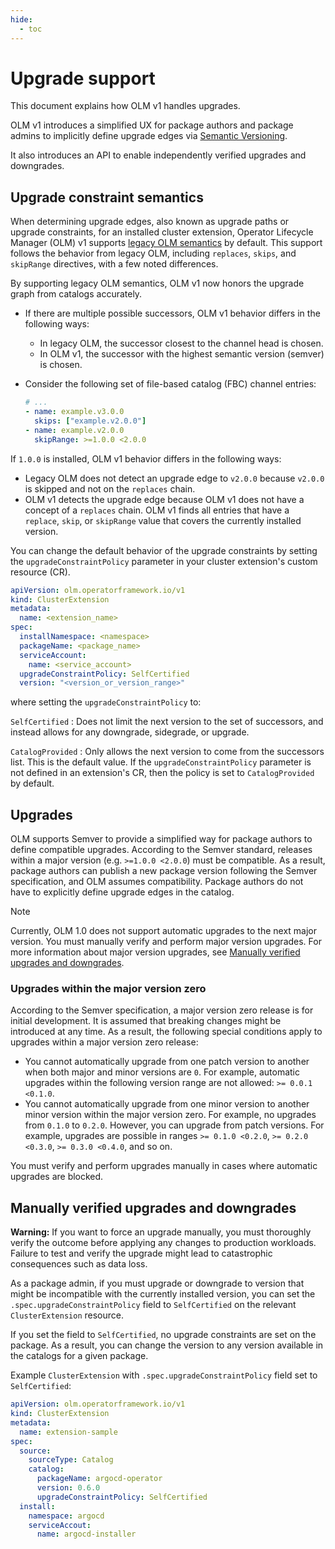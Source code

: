 ```yaml
---
hide:
  - toc
---
```


# Upgrade support

This document explains how OLM v1 handles upgrades.

OLM v1 introduces a simplified UX for package authors and package admins to implicitly define upgrade edges via [Semantic Versioning](https://semver.org/).

It also introduces an API to enable independently verified upgrades and downgrades.

## Upgrade constraint semantics

When determining upgrade edges, also known as upgrade paths or upgrade constraints, for an installed cluster extension, Operator Lifecycle Manager (OLM) v1 supports [legacy OLM semantics](https://olm.operatorframework.io/docs/concepts/olm-architecture/operator-catalog/creating-an-update-graph/) by default. This support follows the behavior from legacy OLM, including `replaces`, `skips`, and `skipRange` directives, with a few noted differences.

By supporting legacy OLM semantics, OLM v1 now honors the upgrade graph from catalogs accurately.

* If there are multiple possible successors, OLM v1 behavior differs in the following ways:
  * In legacy OLM, the successor closest to the channel head is chosen.
  * In OLM v1, the successor with the highest semantic version (semver) is chosen.
* Consider the following set of file-based catalog (FBC) channel entries:

  ```yaml
  # ...
  - name: example.v3.0.0
    skips: ["example.v2.0.0"]
  - name: example.v2.0.0
    skipRange: >=1.0.0 <2.0.0
  ```

If `1.0.0` is installed, OLM v1 behavior differs in the following ways:

  * Legacy OLM does not detect an upgrade edge to `v2.0.0` because `v2.0.0` is skipped and not on the `replaces` chain.
  * OLM v1 detects the upgrade edge because OLM v1 does not have a concept of a `replaces` chain. OLM v1 finds all entries that have a `replace`, `skip`, or `skipRange` value that covers the currently installed version.

You can change the default behavior of the upgrade constraints by setting the `upgradeConstraintPolicy` parameter in your cluster extension's custom resource (CR).

``` yaml hl_lines="10"
apiVersion: olm.operatorframework.io/v1
kind: ClusterExtension
metadata:
  name: <extension_name>
spec:
  installNamespace: <namespace>
  packageName: <package_name>
  serviceAccount:
    name: <service_account>
  upgradeConstraintPolicy: SelfCertified
  version: "<version_or_version_range>"
```

where setting the `upgradeConstraintPolicy` to:

`SelfCertified`
:   Does not limit the next version to the set of successors, and instead allows for any downgrade, sidegrade, or upgrade.

`CatalogProvided`
:   Only allows the next version to come from the successors list. This is the default value. If the `upgradeConstraintPolicy` parameter is not defined in an extension's CR, then the policy is set to `CatalogProvided` by default.

## Upgrades

OLM supports Semver to provide a simplified way for package authors to define compatible upgrades. According to the Semver standard, releases within a major version (e.g. `>=1.0.0 <2.0.0`) must be compatible. As a result, package authors can publish a new package version following the Semver specification, and OLM assumes compatibility. Package authors do not have to explicitly define upgrade edges in the catalog.

> [!NOTE]
> Currently, OLM 1.0 does not support automatic upgrades to the next major version. You must manually verify and perform major version upgrades. For more information about major version upgrades, see [Manually verified upgrades and downgrades](#manually-verified-upgrades-and-downgrades).

### Upgrades within the major version zero

According to the Semver specification, a major version zero release is for initial development. It is assumed that breaking changes might be introduced at any time. As a result, the following special conditions apply to upgrades within a major version zero release:

* You cannot automatically upgrade from one patch version to another when both major and minor versions are `0`. For example, automatic upgrades within the following version range are not allowed: `>= 0.0.1 <0.1.0`.
* You cannot automatically upgrade from one minor version to another minor version within the major version zero. For example, no upgrades from `0.1.0` to `0.2.0`. However, you can upgrade from patch versions. For example, upgrades are possible in ranges `>= 0.1.0 <0.2.0`, `>= 0.2.0 <0.3.0`, `>= 0.3.0 <0.4.0`, and so on.

You must verify and perform upgrades manually in cases where automatic upgrades are blocked.

## Manually verified upgrades and downgrades

**Warning:** If you want to force an upgrade manually, you must thoroughly verify the outcome before applying any changes to production workloads. Failure to test and verify the upgrade might lead to catastrophic consequences such as data loss.

As a package admin, if you must upgrade or downgrade to version that might be incompatible with the currently installed version, you can set the `.spec.upgradeConstraintPolicy` field to `SelfCertified` on the relevant `ClusterExtension` resource.

If you set the field to `SelfCertified`, no upgrade constraints are set on the package. As a result, you can change the version to any version available in the catalogs for a given package.

Example `ClusterExtension` with `.spec.upgradeConstraintPolicy` field set to `SelfCertified`:

```yaml
apiVersion: olm.operatorframework.io/v1
kind: ClusterExtension
metadata:
  name: extension-sample
spec:
  source:
    sourceType: Catalog
    catalog:
      packageName: argocd-operator
      version: 0.6.0
      upgradeConstraintPolicy: SelfCertified
  install:
    namespace: argocd
    serviceAccout:
      name: argocd-installer
```
